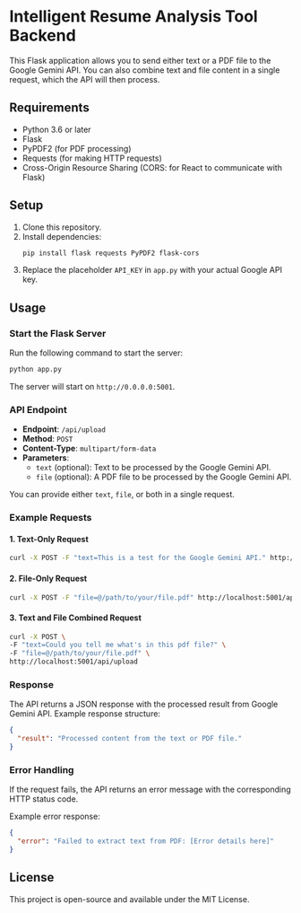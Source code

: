 # Intelligent Resume Analysis Tool Backend

This Flask application allows you to send either text or a PDF file to the Google Gemini API. You can also combine text and file content in a single request, which the API will then process.

## Requirements

- Python 3.6 or later
- Flask
- PyPDF2 (for PDF processing)
- Requests (for making HTTP requests)
- Cross-Origin Resource Sharing (CORS: for React to communicate with Flask)

## Setup

1. Clone this repository.
2. Install dependencies:
   ```bash
   pip install flask requests PyPDF2 flask-cors
   ```
3. Replace the placeholder `API_KEY` in `app.py` with your actual Google API key.

## Usage

### Start the Flask Server

Run the following command to start the server:

   ```bash
   python app.py
   ```

The server will start on `http://0.0.0.0:5001`.

### API Endpoint

- **Endpoint**: `/api/upload`
- **Method**: `POST`
- **Content-Type**: `multipart/form-data`
- **Parameters**:
  - `text` (optional): Text to be processed by the Google Gemini API.
  - `file` (optional): A PDF file to be processed by the Google Gemini API.

You can provide either `text`, `file`, or both in a single request.

### Example Requests

#### 1. Text-Only Request

   ```bash
   curl -X POST -F "text=This is a test for the Google Gemini API." http://localhost:5001/api/upload
   ```

#### 2. File-Only Request

   ```bash
   curl -X POST -F "file=@/path/to/your/file.pdf" http://localhost:5001/api/upload
   ```

#### 3. Text and File Combined Request

   ```bash
   curl -X POST \
   -F "text=Could you tell me what's in this pdf file?" \
   -F "file=@/path/to/your/file.pdf" \
   http://localhost:5001/api/upload
   ```

### Response

The API returns a JSON response with the processed result from Google Gemini API. Example response structure:

   ```json
   {
     "result": "Processed content from the text or PDF file."
   }
   ```

### Error Handling

If the request fails, the API returns an error message with the corresponding HTTP status code.

Example error response:
   ```json
   {
     "error": "Failed to extract text from PDF: [Error details here]"
   }
   ```

## License

This project is open-source and available under the MIT License.